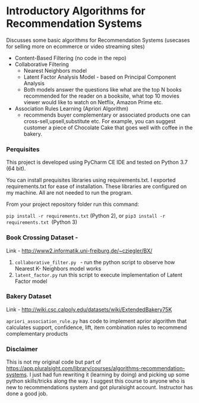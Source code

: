 # Introductory Algorithms for Recommendation Systems

Discusses some basic algorithms for Recommendation Systems (usecases for selling more on ecommerce or video streaming sites)
- Content-Based Filtering (no code in the repo)
- Collaborative Filtering 
  -  Nearest Neighbors model
  -  Latent Factor Analysis Model - based on Principal Component Analysis
  -  Both models answer the questions like what are the top N books recommended for the reader on a booksite, 
    what top 10 movies viewer would like to watch on Netflix, Amazon Prime etc.
- Association Rules Learning (Apriori Algorithm) 
  - recommends buyer complementary or associated products one can cross-sell,upsell,substitute etc. For example, you can suggest customer a piece of Chocolate Cake that goes well with coffee in the bakery.

### Perquisites
This project is developed using PyCharm CE IDE and tested on Python 3.7 (64 bit). 

You can install prequisites libraries using requirements.txt. I exported requirements.txt for ease of installation. These libraries are configured on my machine. All are not needed to run the program.

From your project repository folder run this command:

`pip install -r requirements.txt` (Python 2), or `pip3 install -r requirements.txt `(Python 3)

### Book Crossing Dataset - 
Link - http://www2.informatik.uni-freiburg.de/~cziegler/BX/

1. `collaborative_filter.py ` -  run the python script to observe how Nearest K- Neighbors model works
2. `latent_factor.py` run this script to execute implementation of Latent Factor model 

### Bakery Dataset
Link - http://wiki.csc.calpoly.edu/datasets/wiki/ExtendedBakery75K

`apriori_association_rule.py` has code to implement aprior algorithm that calculates support, confidence, lift, item combination rules to recommend complementary products

### Disclaimer 
This is not my original code but part of https://app.pluralsight.com/library/courses/algorithms-recommendation-systems.
I just had fun rewriting it (learning by doing) and picking up some python skills/tricks along the way. I suggest this course to anyone who is new to recommendations system and got pluralsight account. 
Instructor has done a good job.

